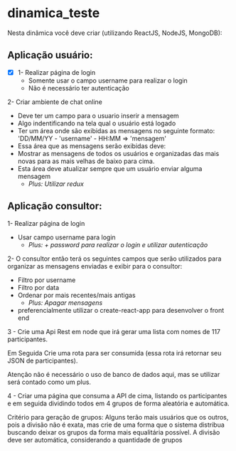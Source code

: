 # dinamica_teste

Nesta dinâmica você deve criar (utilizando ReactJS, NodeJS, MongoDB):

## Aplicação usuário:

- [x] 1- Realizar página de login
  * Somente usar o campo username para realizar o login
  * Não é necessário ter autenticação

2- Criar ambiente de chat online
  * Deve ter um campo para o usuario inserir a mensagem
  * Algo indentificando na tela qual o usuário está logado
  * Ter um área onde são exibidas as mensagens no seguinte formato:
    'DD/MM/YY - 'username' - HH:MM => 'mensagem'
  * Essa área que as mensagens serão exibidas deve:
   * Mostrar as mensagens de todos os usuários e organizadas das mais novas para as mais velhas de baixo para cima.
   * Esta área deve atualizar sempre que um usuário enviar alguma mensagem
     * *Plus: Utilizar redux*

    
## Aplicação consultor:

1- Realizar página de login
  * Usar campo username para login
    * *Plus: + password para realizar o login e utilizar autenticação*

2- O consultor então terá os seguintes campos que serão utilizados para organizar as mensagens enviadas e exibir para o consultor:
  * Filtro por username
  * Filtro por data
  * Ordenar por mais recentes/mais antigas
    * *Plus: Apagar mensagens*
* preferencialmente utilizar o create-react-app para desenvolver o front end  

3 - Crie uma Api Rest em node que irá gerar uma lista com nomes de 117 participantes.

Em Seguida Crie uma rota para ser consumida (essa rota irá retornar seu JSON de participantes).

Atenção não é necessário o uso de banco de dados aqui, mas se utilizar será contado como um plus.

4 - Criar uma página que consuma a API de cima, listando os participantes e em seguida dividindo todos em 4 grupos de forma aleatória e automática.

Critério para geração de grupos: Alguns terão mais usuários que os outros, pois a divisão não é exata, mas crie de uma forma que o sistema distribua buscando deixar os grupos da forma mais equalitária possível. A divisão deve ser automática, considerando a quantidade de grupos
